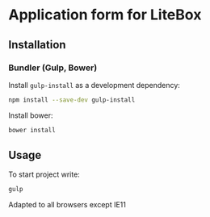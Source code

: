 # Application form for LiteBox

## Installation

### Bundler (Gulp, Bower)

Install `gulp-install` as a development dependency:
```bash
npm install --save-dev gulp-install
```

Install bower:
```bash
bower install
```

## Usage

To start project write:
```bash
gulp
```

Adapted to all browsers except IE11

